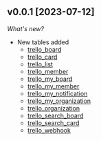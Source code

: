 ## v0.0.1 [2023-07-12]

_What's new?_

- New tables added
  - [trello_board](https://hub.steampipe.io/plugins/turbot/trello/tables/trello_board)
  - [trello_card](https://hub.steampipe.io/plugins/turbot/trello/tables/trello_card)
  - [trello_list](https://hub.steampipe.io/plugins/turbot/trello/tables/trello_list)
  - [trello_member](https://hub.steampipe.io/plugins/turbot/trello/tables/trello_member)
  - [trello_my_board](https://hub.steampipe.io/plugins/turbot/trello/tables/trello_my_board)
  - [trello_my_member](https://hub.steampipe.io/plugins/turbot/trello/tables/trello_my_member)
  - [trello_my_notification](https://hub.steampipe.io/plugins/turbot/trello/tables/trello_my_notification)
  - [trello_my_organization](https://hub.steampipe.io/plugins/turbot/trello/tables/trello_my_organization)
  - [trello_organization](https://hub.steampipe.io/plugins/turbot/trello/tables/trello_organization)
  - [trello_search_board](https://hub.steampipe.io/plugins/turbot/trello/tables/trello_search_board)
  - [trello_search_card](https://hub.steampipe.io/plugins/turbot/trello/tables/trello_search_card)
  - [trello_webhook](https://hub.steampipe.io/plugins/turbot/trello/tables/trello_webhook)
